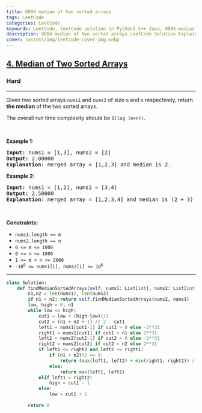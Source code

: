 ```yaml
---
title: 0004 median of two sorted arrays
tags: LeetCode
categories: LeetCode
keywords: LeetCode, leetcode solution in Python3 C++ Java, 0004-median-of-two-sorted-arrays solution
description: 0004 median of two sorted arrays LeetCode Solution Explained
cover: /assets/img/leetcode-cover-img.webp
---
```





<h2><a href="https://leetcode.com/problems/median-of-two-sorted-arrays/">4. Median of Two Sorted Arrays</a></h2><h3>Hard</h3><hr><div><p>Given two sorted arrays <code>nums1</code> and <code>nums2</code> of size <code>m</code> and <code>n</code> respectively, return <strong>the median</strong> of the two sorted arrays.</p>

<p>The overall run time complexity should be <code>O(log (m+n))</code>.</p>

<p>&nbsp;</p>
<p><strong class="example">Example 1:</strong></p>

<pre><strong>Input:</strong> nums1 = [1,3], nums2 = [2]
<strong>Output:</strong> 2.00000
<strong>Explanation:</strong> merged array = [1,2,3] and median is 2.
</pre>

<p><strong class="example">Example 2:</strong></p>

<pre><strong>Input:</strong> nums1 = [1,2], nums2 = [3,4]
<strong>Output:</strong> 2.50000
<strong>Explanation:</strong> merged array = [1,2,3,4] and median is (2 + 3) / 2 = 2.5.
</pre>

<p>&nbsp;</p>
<p><strong>Constraints:</strong></p>

<ul>
	<li><code>nums1.length == m</code></li>
	<li><code>nums2.length == n</code></li>
	<li><code>0 &lt;= m &lt;= 1000</code></li>
	<li><code>0 &lt;= n &lt;= 1000</code></li>
	<li><code>1 &lt;= m + n &lt;= 2000</code></li>
	<li><code>-10<sup>6</sup> &lt;= nums1[i], nums2[i] &lt;= 10<sup>6</sup></code></li>
</ul>
</div>

---




```python
class Solution:
    def findMedianSortedArrays(self, nums1: List[int], nums2: List[int]) -> float:
        n1,n2 = len(nums1), len(nums2)
        if n1 > n2: return self.findMedianSortedArrays(nums2, nums1)
        low, high = 0, n1
        while low <= high:
            cut1 = low + (high-low)//2
            cut2 = (n1 + n2 + 1) // 2 - cut1
            left1 = nums1[cut1-1] if cut1 > 0 else -2**31
            right1 = nums1[cut1] if cut1 < n1 else 2**31
            left2 = nums2[cut2-1] if cut2 > 0 else -2**31
            right2 = nums2[cut2] if cut2 < n2 else 2**31
            if left1 <= right2 and left2 <= right1:
                if (n1 + n2)%2 == 0:
                    return (max(left1, left2) + min(right1, right2)) / 2
                else:
                    return max(left1, left2)
            elif left1 > right2:
                high = cut1 - 1
            else:
                low = cut1 + 1
                
        return 0
```
